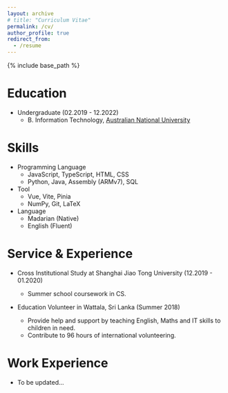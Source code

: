 ```yaml
---
layout: archive
# title: "Curriculum Vitae"
permalink: /cv/
author_profile: true
redirect_from:
  - /resume
---
```


{% include base_path %}

# Education

- Undergraduate (02.2019 - 12.2022)
  - B. Information Technology, [Australian National University](https://www.anu.edu.au/)

# Skills

- Programming Language
  - JavaScript, TypeScript, HTML, CSS
  - Python, Java, Assembly (ARMv7), SQL
- Tool
  - Vue, Vite, Pinia
  - NumPy, Git, LaTeX
- Language
  - Madarian (Native)
  - English (Fluent)

# Service & Experience

- Cross Institutional Study at Shanghai Jiao Tong University (12.2019 - 01.2020)
  - Summer school coursework in CS.

- Education Volunteer in Wattala, Sri Lanka (Summer 2018)
  - Provide help and support by teaching English, Maths and IT skills to children in need.
  - Contribute to 96 hours of international volunteering.

# Work Experience

- To be updated...
